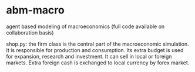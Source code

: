 # abm-macro
agent based modeling of macroeconomics
(full code available on collaboration basis) 

shop.py: the firm class is the central part of the macroeconomic simulation.
It is responsible for production and consumption. Its extra budget is used for 
expansion, research and investment. It can sell in local or foreign markets.
Extra foreign cash is exchanged to local currency by forex market. 
